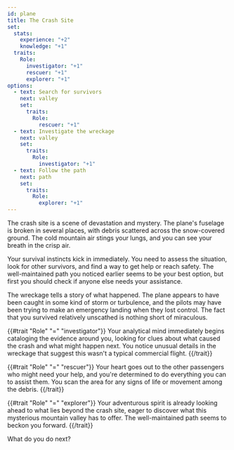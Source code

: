 ```yaml
---
id: plane
title: The Crash Site
set:
  stats:
    experience: "+2"
    knowledge: "+1"
  traits:
    Role:
      investigator: "+1"
      rescuer: "+1"
      explorer: "+1"
options:
  - text: Search for survivors
    next: valley
    set:
      traits:
        Role:
          rescuer: "+1"
  - text: Investigate the wreckage
    next: valley
    set:
      traits:
        Role:
          investigator: "+1"
  - text: Follow the path
    next: path
    set:
      traits:
        Role:
          explorer: "+1"
---
```


The crash site is a scene of devastation and mystery. The plane's fuselage is broken in several places, with debris scattered across the snow-covered ground. The cold mountain air stings your lungs, and you can see your breath in the crisp air.

Your survival instincts kick in immediately. You need to assess the situation, look for other survivors, and find a way to get help or reach safety. The well-maintained path you noticed earlier seems to be your best option, but first you should check if anyone else needs your assistance.

The wreckage tells a story of what happened. The plane appears to have been caught in some kind of storm or turbulence, and the pilots may have been trying to make an emergency landing when they lost control. The fact that you survived relatively unscathed is nothing short of miraculous.

{{#trait "Role" "=" "investigator"}}
Your analytical mind immediately begins cataloging the evidence around you, looking for clues about what caused the crash and what might happen next. You notice unusual details in the wreckage that suggest this wasn't a typical commercial flight.
{{/trait}}

{{#trait "Role" "=" "rescuer"}}
Your heart goes out to the other passengers who might need your help, and you're determined to do everything you can to assist them. You scan the area for any signs of life or movement among the debris.
{{/trait}}

{{#trait "Role" "=" "explorer"}}
Your adventurous spirit is already looking ahead to what lies beyond the crash site, eager to discover what this mysterious mountain valley has to offer. The well-maintained path seems to beckon you forward.
{{/trait}}

What do you do next? 